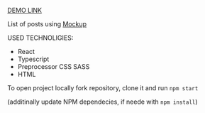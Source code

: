 [DEMO LINK](https://samaev.github.io/people-table-posts_react/)

List of posts using [Mockup](https://www.figma.com/file/eT3g9QT0jEaPeTJm0c76KQ/Untitled?node-id=0%3A1)

USED TECHNOLIGIES:
- React
- Typescript
- Preprocessor CSS SASS
- HTML 

To open project locally fork repository, clone it and run
`npm start`

(additinally update NPM dependecies, if neede with
`npm install`)